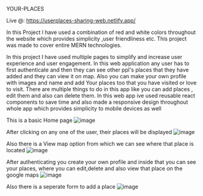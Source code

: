 YOUR-PLACES

Live @: https://userplaces-sharing-web.netlify.app/


In this Project I have used a combination of red and white colors throughout the website which provides simplicity ,user friendliness etc.
This project was made to cover entire MERN technologies.


In this project I have used multiple pages to simplify and increase user experience and user engagement.
In this web application any user has to first authenticate and then they can see other ppl's places that they have added and they can view it on map.
Also you can make your own profile with images and name and add Your places too that you have visited or love to visit.
There are multiple things to do in this app like you can add places , edit them and also can delete them.
In this web app ive used reusable react components to save time and also made a responsive design throughout whole app which provides simplicity to mobile devices as well

This is a basic Home page
![image](https://github.com/Harsh-Yadav-1312/Your-Places/assets/119126769/f0f4394b-532e-4752-86c3-ca9b87e2b13a)

After clicking on any one of the user, their places will be displayed 
![image](https://github.com/Harsh-Yadav-1312/Your-Places/assets/119126769/8cb59dc2-5b37-40ee-a01b-cb4e4363e562)

Also there is a View map option from which we can see where that place is located
![image](https://github.com/Harsh-Yadav-1312/Your-Places/assets/119126769/580c32f8-36d8-4480-999a-bfcaecbc7451)

After authenticating you create your own profile and inside that you can see your places, where you can edit,delete and also view that place on the google maps
![image](https://github.com/Harsh-Yadav-1312/Your-Places/assets/119126769/50f1e781-4bd6-4663-8792-df887110f473)

Also there is a seperate form to add a place
![image](https://github.com/Harsh-Yadav-1312/Your-Places/assets/119126769/b87e04e1-7c69-482a-954e-366ab981cc2e)












